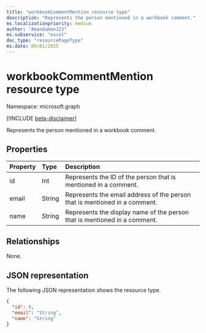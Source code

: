 ```yaml
---
title: "workbookCommentMention resource type"
description: "Represents the person mentioned in a workbook comment."
ms.localizationpriority: medium
author: "AmandaHan123"
ms.subservice: "excel"
doc_type: "resourcePageType"
ms.date: 09/01/2025
---
```


# workbookCommentMention resource type

Namespace: microsoft.graph

[!INCLUDE [beta-disclaimer](../../includes/beta-disclaimer.md)]

Represents the person mentioned in a workbook comment.

## Properties
| Property	   | Type	|Description|
|:---------------|:--------|:----------|
|id|Int|Represents the ID of the person that is mentioned in a comment.|
|email|String|Represents the email address of the person that is mentioned in a comment.|
|name|String|Represents the display name of the person that is mentioned in a comment.|

## Relationships
None.

## JSON representation

The following JSON representation shows the resource type.

<!-- {
  "blockType": "resource",
  "optionalProperties": [

  ],
  "@odata.type": "microsoft.graph.workbookCommentMention"
}-->

```json
{
  "id": 0,
  "email": "String",
  "name": "String"
}

```

<!-- uuid: 8fcb5dbc-d5aa-4681-8e31-b001d5168d79
2015-10-25 14:57:30 UTC -->
<!--
{
  "type": "#page.annotation",
  "description": "CommentMention resource",
  "keywords": "",
  "section": "documentation",
  "tocPath": "",
  "suppressions": []
}
-->
